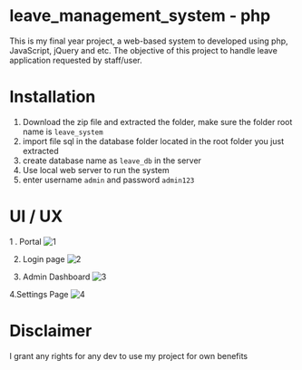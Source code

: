 # leave_management_system - php
This is my final year project, a web-based system to developed using php, JavaScript, jQuery and etc. The objective of this project to handle leave application requested by staff/user.

# Installation
1. Download the zip file and extracted the folder, make sure the folder root name is `leave_system`
2. import file sql in the database folder located in the root folder you just extracted
3. create database name as `leave_db` in the server
4. Use local web server to run the system
5. enter username `admin` and password `admin123`

# UI / UX

1 . Portal
![1](https://user-images.githubusercontent.com/106381212/192792816-b0605997-932d-4edc-9ac5-76c23ad5edd0.png)

2. Login page
![2](https://user-images.githubusercontent.com/106381212/192793224-b404c4dc-3202-4ea6-82b2-7aaa1cdb8751.png)

3. Admin Dashboard
![3](https://user-images.githubusercontent.com/106381212/192793482-58c28a2f-ddb3-4728-9fc2-055f3307c031.png)

4.Settings Page
![4](https://user-images.githubusercontent.com/106381212/192793694-659063be-dbc0-4d9f-8522-d2bd614f1ced.png)

# Disclaimer
I grant any rights for any dev to use my project for own benefits
